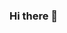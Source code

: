 ### Hi there 👋

<!--
**HBuoyant/HBuoyant** is a ✨ _special_ ✨ repository because its `README.md` (this file) appears on your GitHub profile.

### 🌱 I’m currently learning how to code and make my own websites and projects
### 📫 How to reach me: benedykt.posyniak@gmail.com
### ⚡ Fun fact: I also like drawing

